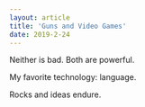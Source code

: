 ```yaml
---
layout: article
title: 'Guns and Video Games'
date: 2019-2-24
---
```


Neither is bad. Both are powerful.

My favorite technology: language.

Rocks and ideas endure.
